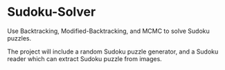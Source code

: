 # Sudoku-Solver
Use Backtracking, Modified-Backtracking, and MCMC to solve Sudoku puzzles.

The project will include a random Sudoku puzzle generator, and a Sudoku reader which can extract Sudoku puzzle from images.
